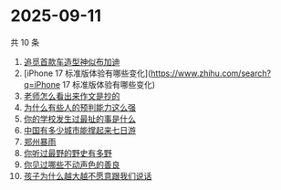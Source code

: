 # 2025-09-11

共 10 条

<!-- BEGIN -->
<!-- 最后更新时间 Thu Sep 11 2025 20:24:39 GMT+0800 (China Standard Time) -->

1. [追觅首款车造型神似布加迪](https://www.zhihu.com/search?q=追觅首款车造型神似布加迪)
1. [iPhone 17 标准版体验有哪些变化](https://www.zhihu.com/search?q=iPhone 17
   标准版体验有哪些变化)
1. [老师怎么看出来作文是抄的](https://www.zhihu.com/search?q=老师怎么看出来作文是抄的)
1. [为什么有些人的预判能力这么强](https://www.zhihu.com/search?q=为什么有些人的预判能力这么强)
1. [你的学校发生过最扯的事是什么](https://www.zhihu.com/search?q=你的学校发生过最扯的事是什么)
1. [中国有多少城市能撑起来七日游](https://www.zhihu.com/search?q=中国有多少城市能撑起来七日游)
1. [郑州暴雨](https://www.zhihu.com/search?q=郑州暴雨)
1. [你听过最野的野史有多野](https://www.zhihu.com/search?q=你听过最野的野史有多野)
1. [你见过哪些不动声色的善良](https://www.zhihu.com/search?q=你见过哪些不动声色的善良)
1. [孩子为什么越大越不愿意跟我们说话](https://www.zhihu.com/search?q=孩子为什么越大越不愿意跟我们说话)

<!-- END -->
